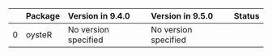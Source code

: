 <!-- markdown-link-check-disable -->

|    | Package   | Version in 9.4.0     | Version in 9.5.0     | Status   |
|---:|:----------|:---------------------|:---------------------|:---------|
|  0 | oysteR    | No version specified | No version specified |          |
